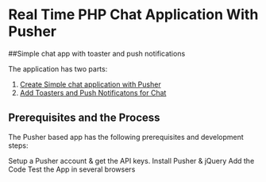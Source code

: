 # Real Time PHP Chat Application With Pusher
##Simple chat app with toaster and push notifications

The application has two parts:
1.  [Create Simple chat application with Pusher](https://www.cloudways.com/blog/real-time-chat-app-php)
2.  [Add Toasters and Push Notificatons for Chat](https://www.cloudways.com/blog/push-notification-php-onesignal-toastr)

## Prerequisites and the Process

The Pusher based app has the following prerequisites and development steps:

Setup a Pusher account & get the API keys.
Install Pusher & jQuery
Add the Code
Test the App in several browsers
